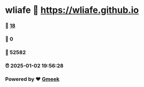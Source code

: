# wliafe :link: https://wliafe.github.io 
### :page_facing_up: [18](https://wliafe.github.io/tag.html) 
### :speech_balloon: 0 
### :hibiscus: 52582 
### :alarm_clock: 2025-01-02 19:56:28 
### Powered by :heart: [Gmeek](https://github.com/Meekdai/Gmeek)

